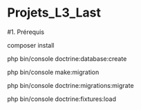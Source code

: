# Projets_L3_Last
#1. Prérequis


composer install


php bin/console doctrine:database:create



   php bin/console make:migration
   
   
   
   php bin/console doctrine:migrations:migrate
   
   
   
   
   php bin/console doctrine:fixtures:load 
   
